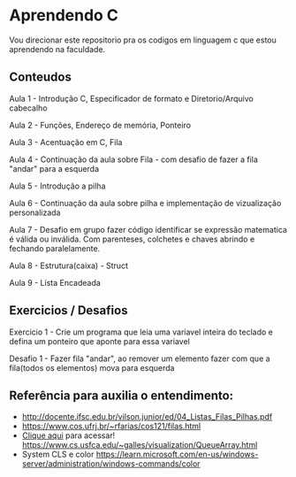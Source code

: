 # Aprendendo C
Vou direcionar este repositorio pra os codigos em linguagem c que estou aprendendo na faculdade.

## Conteudos

Aula 1 - Introdução C, Especificador de formato e Diretorio/Arquivo cabecalho


Aula 2 - Funções, Endereço de memória, Ponteiro


Aula 3 - Acentuação em C, Fila


Aula 4 - Continuação da aula sobre Fila - com desafio de fazer a fila "andar" para a esquerda


Aula 5 - Introdução a pilha


Aula 6 - Continuação da aula sobre pilha e implementação de vizualização personalizada


Aula 7 - Desafio em grupo fazer código identificar se expressão matematica é válida ou inválida. 
Com parenteses, colchetes e chaves abrindo e fechando paralelamente.


Aula 8 - Estrutura(caixa) - Struct


Aula 9 - Lista Encadeada


## Exercicios / Desafios

Exercicio 1 - Crie um programa que leia uma variavel inteira do teclado e defina um ponteiro que aponte para essa variavel

Desafio 1 - Fazer fila "andar", ao remover um elemento fazer com que a fila(todos os elementos) mova para esquerda


## Referência para auxilia o entendimento:

  - http://docente.ifsc.edu.br/vilson.junior/ed/04_Listas_Filas_Pilhas.pdf
  - https://www.cos.ufrj.br/~rfarias/cos121/filas.html
  - [Clique aqui](https://www.cs.usfca.edu/~galles/visualization/Algorithms.html) para acessar! https://www.cs.usfca.edu/~galles/visualization/QueueArray.html
  - System CLS e color https://learn.microsoft.com/en-us/windows-server/administration/windows-commands/color
